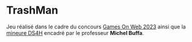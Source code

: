 # TrashMan
  
Jeu réalisé dans le cadre du concours [Games On Web 2023](https://www.cgi.com/france/fr-fr/event/games-on-web-2023)
ainsi que la [mineure DS4H](https://ds4h.univ-cotedazur.eu/education/minor-programming-3d-games-on-the-web) encadré
par le professeur **Michel Buffa**.

